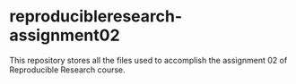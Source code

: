 # reproducibleresearch-assignment02
This repository stores all the files used to accomplish the assignment 02 of Reproducible Research course.
